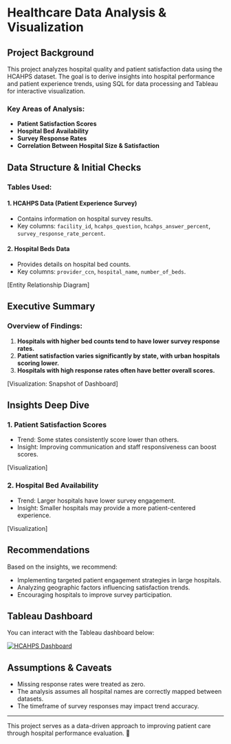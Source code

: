# Healthcare Data Analysis & Visualization

## Project Background
This project analyzes hospital quality and patient satisfaction data using the HCAHPS dataset. The goal is to derive insights into hospital performance and patient experience trends, using SQL for data processing and Tableau for interactive visualization.

### Key Areas of Analysis:
- **Patient Satisfaction Scores**
- **Hospital Bed Availability**
- **Survey Response Rates**
- **Correlation Between Hospital Size & Satisfaction**

## Data Structure & Initial Checks
### **Tables Used:**
#### **1. HCAHPS Data (Patient Experience Survey)**
- Contains information on hospital survey results.
- Key columns: `facility_id`, `hcahps_question`, `hcahps_answer_percent`, `survey_response_rate_percent`.

#### **2. Hospital Beds Data**
- Provides details on hospital bed counts.
- Key columns: `provider_ccn`, `hospital_name`, `number_of_beds`.

[Entity Relationship Diagram]

## Executive Summary
### **Overview of Findings:**
1. **Hospitals with higher bed counts tend to have lower survey response rates.**
2. **Patient satisfaction varies significantly by state, with urban hospitals scoring lower.**
3. **Hospitals with high response rates often have better overall scores.**

[Visualization: Snapshot of Dashboard]

## Insights Deep Dive
### **1. Patient Satisfaction Scores**
- Trend: Some states consistently score lower than others.
- Insight: Improving communication and staff responsiveness can boost scores.

[Visualization]

### **2. Hospital Bed Availability**
- Trend: Larger hospitals have lower survey engagement.
- Insight: Smaller hospitals may provide a more patient-centered experience.

[Visualization]

## Recommendations
Based on the insights, we recommend:
- Implementing targeted patient engagement strategies in large hospitals.
- Analyzing geographic factors influencing satisfaction trends.
- Encouraging hospitals to improve survey participation.

## Tableau Dashboard
You can interact with the Tableau dashboard below:

<div class='tableauPlaceholder' id='viz1742715409973' style='position: relative'>
    <noscript>
        <a href='#'><img alt='HCAHPS Dashboard ' src='https://public.tableau.com/static/images/GP/GPBYWB7NR/1_rss.png' style='border: none' /></a>
    </noscript>
    <object class='tableauViz' style='display:none;'>
        <param name='host_url' value='https%3A%2F%2Fpublic.tableau.com%2F' />
        <param name='embed_code_version' value='3' />
        <param name='path' value='shared/GPBYWB7NR' />
        <param name='toolbar' value='yes' />
        <param name='static_image' value='https://public.tableau.com/static/images/GP/GPBYWB7NR/1.png' />
        <param name='animate_transition' value='yes' />
        <param name='display_static_image' value='yes' />
        <param name='display_spinner' value='yes' />
        <param name='display_overlay' value='yes' />
        <param name='display_count' value='yes' />
        <param name='language' value='en-US' />
        <param name='filter' value='publish=yes' />
    </object>
</div>
<script type='text/javascript'>
    var divElement = document.getElementById('viz1742715409973');
    var vizElement = divElement.getElementsByTagName('object')[0];
    if ( divElement.offsetWidth > 800 ) { vizElement.style.width='1366px';vizElement.style.height='795px'; }
    else if ( divElement.offsetWidth > 500 ) { vizElement.style.width='1366px';vizElement.style.height='795px'; }
    else { vizElement.style.width='100%';vizElement.style.height='1277px'; }
    var scriptElement = document.createElement('script');
    scriptElement.src = 'https://public.tableau.com/javascripts/api/viz_v1.js';
    vizElement.parentNode.insertBefore(scriptElement, vizElement);
</script>

## Assumptions & Caveats
- Missing response rates were treated as zero.
- The analysis assumes all hospital names are correctly mapped between datasets.
- The timeframe of survey responses may impact trend accuracy.

---

This project serves as a data-driven approach to improving patient care through hospital performance evaluation. 🚀

